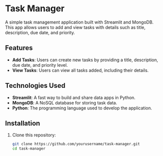 # Task Manager

A simple task management application built with Streamlit and MongoDB. This app allows users to add and view tasks with details such as title, description, due date, and priority.

## Features

- **Add Tasks**: Users can create new tasks by providing a title, description, due date, and priority level.
- **View Tasks**: Users can view all tasks added, including their details.

## Technologies Used

- **Streamlit**: A fast way to build and share data apps in Python.
- **MongoDB**: A NoSQL database for storing task data.
- **Python**: The programming language used to develop the application.


## Installation

1. Clone this repository:
   ```bash
   git clone https://github.com/yourusername/task-manager.git
   cd task-manager
